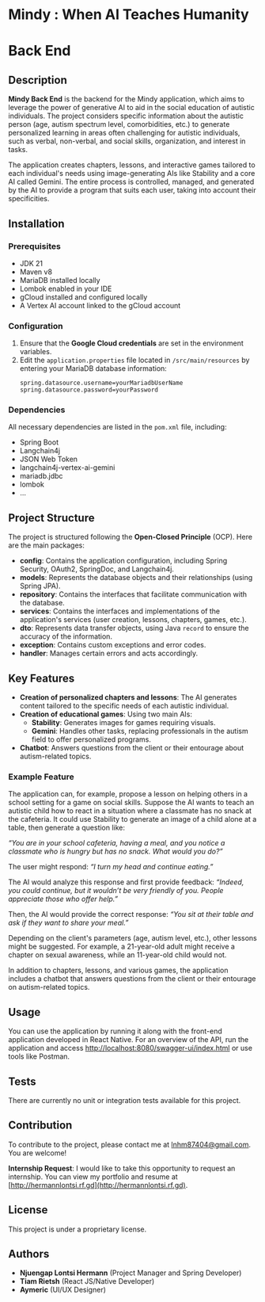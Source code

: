 # Mindy : When AI Teaches Humanity

# Back End

## Description

**Mindy Back End** is the backend for the Mindy application, which aims to leverage the power of generative AI to aid in
the social education of autistic individuals. The project considers specific information about the autistic person (age,
autism spectrum level, comorbidities, etc.) to generate personalized learning in areas often challenging for autistic
individuals, such as verbal, non-verbal, and social skills, organization, and interest in tasks.

The application creates chapters, lessons, and interactive games tailored to each individual's needs using
image-generating AIs like Stability and a core AI called Gemini. The entire process is controlled, managed, and
generated by the AI to provide a program that suits each user, taking into account their specificities.

## Installation

### Prerequisites

- JDK 21
- Maven v8
- MariaDB installed locally
- Lombok enabled in your IDE
- gCloud installed and configured locally
- A Vertex AI account linked to the gCloud account

### Configuration

1. Ensure that the **Google Cloud credentials** are set in the environment variables.
2. Edit the `application.properties` file located in `/src/main/resources` by entering your MariaDB database
   information:
    ```properties
    spring.datasource.username=yourMariadbUserName
    spring.datasource.password=yourPassword
    ```

### Dependencies

All necessary dependencies are listed in the `pom.xml` file, including:

- Spring Boot
- Langchain4j
- JSON Web Token
- langchain4j-vertex-ai-gemini
- mariadb.jdbc
- lombok
- ...

## Project Structure

The project is structured following the **Open-Closed Principle** (OCP). Here are the main packages:

- **config**: Contains the application configuration, including Spring Security, OAuth2, SpringDoc, and Langchain4j.
- **models**: Represents the database objects and their relationships (using Spring JPA).
- **repository**: Contains the interfaces that facilitate communication with the database.
- **services**: Contains the interfaces and implementations of the application's services (user creation, lessons,
  chapters, games, etc.).
- **dto**: Represents data transfer objects, using Java `record` to ensure the accuracy of the information.
- **exception**: Contains custom exceptions and error codes.
- **handler**: Manages certain errors and acts accordingly.

## Key Features

- **Creation of personalized chapters and lessons**: The AI generates content tailored to the specific needs of each
  autistic individual.
- **Creation of educational games**: Using two main AIs:
    - **Stability**: Generates images for games requiring visuals.
    - **Gemini**: Handles other tasks, replacing professionals in the autism field to offer personalized programs.
- **Chatbot**: Answers questions from the client or their entourage about autism-related topics.

### Example Feature

The application can, for example, propose a lesson on helping others in a school setting for a game on social skills.
Suppose the AI wants to teach an autistic child how to react in a situation where a classmate has no snack at the
cafeteria. It could use Stability to generate an image of a child alone at a table, then generate a question like:

*“You are in your school cafeteria, having a meal, and you notice a classmate who is hungry but has no snack. What would
you do?”*

The user might respond: *“I turn my head and continue eating.”*

The AI would analyze this response and first provide feedback:
*“Indeed, you could continue, but it wouldn’t be very friendly of you. People appreciate those who offer help.”*

Then, the AI would provide the correct response:
*“You sit at their table and ask if they want to share your meal.”*

Depending on the client's parameters (age, autism level, etc.), other lessons might be suggested. For example, a
21-year-old adult might receive a chapter on sexual awareness, while an 11-year-old child would not.

In addition to chapters, lessons, and various games, the application includes a chatbot that answers questions from the
client or their entourage on autism-related topics.

## Usage

You can use the application by running it along with the front-end application developed in React Native. For an
overview of the API, run the application and
access [http://localhost:8080/swagger-ui/index.html](http://localhost:8080/swagger-ui/index.html) or use tools like
Postman.

## Tests

There are currently no unit or integration tests available for this project.

## Contribution

To contribute to the project, please contact me at [lnhm87404@gmail.com](mailto:lnhm87404@gmail.com). You are welcome!

**Internship Request**: I would like to take this opportunity to request an internship. You can view my portfolio and
resume at [http://hermannlontsi.rf.gd](http://hermannlontsi.rf.gd).

## License

This project is under a proprietary license.

## Authors

- **Njuengap Lontsi Hermann** (Project Manager and Spring Developer)
- **Tiam Rietsh** (React JS/Native Developer)
- **Aymeric** (UI/UX Designer)
